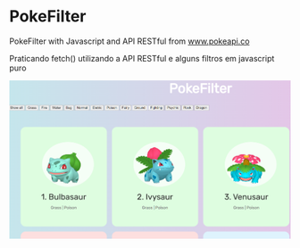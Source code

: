 # PokeFilter
PokeFilter with Javascript and API RESTful from www.pokeapi.co

Praticando fetch() utilizando a API RESTful e alguns filtros em javascript puro

<img src="https://github.com/JulianoBC/PokeFilter/blob/main/Screenshot_13.png"/>

